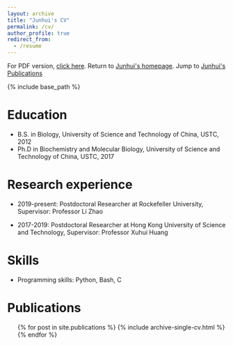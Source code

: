 ```yaml
---
layout: archive
title: "Junhui's CV"
permalink: /cv/
author_profile: true
redirect_from:
  - /resume
---
```


<p>For PDF version, <a href="https://jhpanda.github.io/files/Junhui_CV.pdf">click here</a>. Return to <a href="https://jhpanda.github.io">Junhui's homepage</a>. Jump to <a href="https://jhpanda.github.io/publications">Junhui's Publications</a></p>

{% include base_path %}

Education
======
* B.S. in Biology, University of Science and Technology of China, USTC, 2012
* Ph.D in Biochemistry and Molecular Biology, University of Science and Technology of China, USTC, 2017

Research experience
======
* 2019-present: Postdoctoral Researcher at Rockefeller University, Supervisor: Professor Li Zhao

* 2017-2019: Postdoctoral Researcher at Hong Kong University of Science and Technology, Supervisor: Professor Xuhui Huang
  
Skills
======
* Programming skills: Python, Bash, C

Publications
======
  <ul>{% for post in site.publications %}
    {% include archive-single-cv.html %}
  {% endfor %}</ul>
  
<!--
Talks
======
  <ul>{% for post in site.talks %}
    {% include archive-single-talk-cv.html %}
  {% endfor %}</ul>
-->
